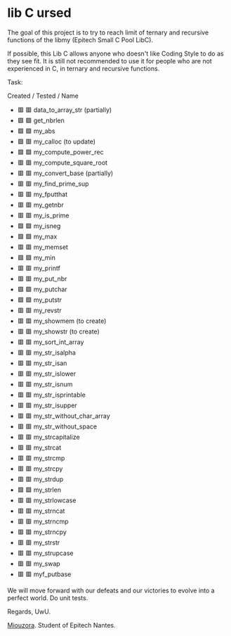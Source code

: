 # lib C ursed

The goal of this project is to try to reach limit of ternary and recursive functions of the libmy (Epitech Small C Pool LibC).

If possible, this Lib C allows anyone who doesn't like Coding Style to do as they see fit.
It is still not recommended to use it for people who are not experienced in C, in ternary and recursive functions.

Task:

Created / Tested / Name
- :red_square: :red_square: data_to_array_str (partially)
- :green_square: :green_square: get_nbrlen
- :green_square: :green_square: my_abs
- :green_square: :red_square: my_calloc (to update)
- :green_square: :green_square: my_compute_power_rec
- :red_square: :red_square: my_compute_square_root
- :red_square: :red_square: my_convert_base (partially)
- :red_square: :red_square: my_find_prime_sup
- :red_square: :red_square: my_fputthat
- :red_square: :red_square: my_getnbr
- :red_square: :red_square: my_is_prime
- :green_square: :green_square: my_isneg
- :green_square: :green_square: my_max
- :red_square: :red_square: my_memset
- :green_square: :green_square: my_min
- :red_square: :red_square: my_printf
- :red_square: :red_square: my_put_nbr
- :green_square: :green_square: my_putchar
- :green_square: :green_square: my_putstr
- :red_square: :red_square: my_revstr
- :red_square: :red_square: my_showmem (to create)
- :red_square: :red_square: my_showstr (to create)
- :red_square: :red_square: my_sort_int_array
- :red_square: :red_square: my_str_isalpha
- :red_square: :red_square: my_str_isan
- :red_square: :red_square: my_str_islower
- :red_square: :red_square: my_str_isnum
- :red_square: :red_square: my_str_isprintable
- :red_square: :red_square: my_str_isupper
- :red_square: :red_square: my_str_without_char_array
- :red_square: :red_square: my_str_without_space
- :red_square: :red_square: my_strcapitalize
- :red_square: :red_square: my_strcat
- :red_square: :red_square: my_strcmp
- :red_square: :red_square: my_strcpy
- :red_square: :red_square: my_strdup
- :green_square: :green_square: my_strlen
- :red_square: :red_square: my_strlowcase
- :red_square: :red_square: my_strncat
- :red_square: :red_square: my_strncmp
- :red_square: :red_square: my_strncpy
- :red_square: :red_square: my_strstr
- :red_square: :red_square: my_strupcase
- :red_square: :red_square: my_swap
- :red_square: :red_square: myf_putbase

We will move forward with our defeats and our victories to evolve into a perfect world.
Do unit tests.

Regards, UwU.

[Miouzora](https://github.com/Miou-zora). Student of Epitech Nantes.
